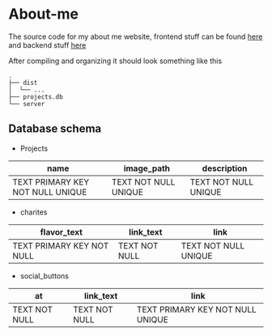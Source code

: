 # About-me

The source code for my about me website, frontend stuff can be found [here](https://github.com/Andrea-moth/About-me/tree/main/frontend) and backend stuff [here](https://github.com/Andrea-moth/About-me/tree/main/backend)

After compiling and organizing it should look something like this

```
.
├── dist
│  └── ...
├── projects.db
└── server
```

## Database schema 

* Projects

| name | image_path | description |
| ---  | --- | --- | 
| TEXT PRIMARY KEY NOT NULL UNIQUE | TEXT NOT NULL UNIQUE | TEXT NOT NULL UNIQUE |

* charites 

| flavor_text | link_text | link | 
| --- | --- | --- |
| TEXT PRIMARY KEY NOT NULL | TEXT NOT NULL | TEXT NOT NULL UNIQUE |

* social_buttons

| at | link_text | link | 
| --- | --- | --- |
| TEXT NOT NULL | TEXT NOT NULL | TEXT PRIMARY KEY NOT NULL UNIQUE |
